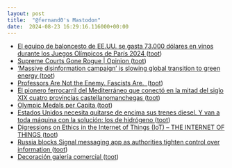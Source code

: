 ```yaml
---
layout: post
title:  "@fernand0's Mastodon"
date:  2024-08-23 16:29:16.116000+00:00
---
```

*  [El equipo de baloncesto de EE.UU. se gasta 73.000 dólares en vinos durante los Juegos Olímpicos de París 2024 ](https://www.vinetur.com/2024072981008/team-usa-raises-the-bar-basketball-stars-toast-triumphs-with-$73k-wine-collection.htm) ([toot](https://mastodon.social/@fernand0/113012280922861362))
*  [Supreme Courts Gone Rogue \| Opinion ](https://www.newsweek.com/supreme-courts-gone-rogue-opinion-193228) ([toot](https://mastodon.social/@fernand0/113012041356283091))
*  [‘Massive disinformation campaign’ is slowing global transition to green energy ](https://www.theguardian.com/environment/article/2024/aug/08/fossil-fuel-industry-using-disinformation-campaign-to-slow-green-transition-says-un?CMP=Share_iOSApp_Othe) ([toot](https://mastodon.social/@fernand0/113011809633881050))
*  [Professors Are Not the Enemy. Fascists Are.  ](https://www.aaup.org/news/professors-are-not-enemy-fascists-are%C2%A) ([toot](https://mastodon.social/@fernand0/113011488646496798))
*  [El pionero ferrocarril del Mediterráneo que conectó en la mitad del siglo XIX cuatro provincias castellanomanchegas ](https://www.eldiario.es/castilla-la-mancha/cultura/ferrocarril-trajo-albacete-perdiz-cara-mundo_1_11557992.htm) ([toot](https://mastodon.social/@fernand0/113011353204610685))
*  [Olympic Medals per Capita ](https://www.medalspercapita.com) ([toot](https://mastodon.social/@fernand0/113011076183788251))
*  [Estados Unidos necesita quitarse de encima sus trenes diesel. Y van a toda máquina con la solución: los de hidrógeno ](https://www.xataka.com/movilidad/estados-unidos-necesita-quitarse-encima-sus-trenes-diesel-van-a-toda-maquina-solucion-hidrogen) ([toot](https://mastodon.social/@fernand0/113010889062035386))
*  [Digressions on Ethics in the Internet of Things (IoT) – THE INTERNET OF THINGS ](https://theinternetofthings.eu/digressions-on-ethics-in-the-internet-of-things-io) ([toot](https://mastodon.social/@fernand0/113010682458943607))
*  [Russia blocks Signal messaging app as authorities tighten control over information ](https://apnews.com/article/russia-crackdown-signal-messenger-blocked-2adc9c67fc749727c41375f5b5ffb2a) ([toot](https://mastodon.social/@fernand0/113010505358356594))
*  [Decoración galería comercial ](https://www.flickr.com/photos/fernand0/53916032723) ([toot](https://mastodon.social/@fernand0/113010495754306854))
